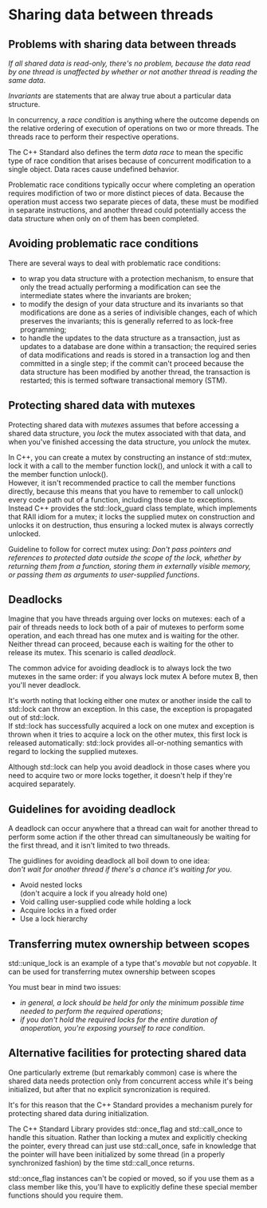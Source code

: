 Sharing data between threads
============================


Problems with sharing data between threads
------------------------------------------

*If all shared data is read-only, there's no problem, because the
data read by one thread is unaffected by whether or not another thread
is reading the same data*.

*Invariants* are statements that are alway true about a particular
data structure.

In concurrency, a *race condition* is anything where the outcome
depends on the relative ordering of execution of operations on two or
more threads. The threads race to perform their respective operations.

The C++ Standard also defines the term *data race* to mean the
specific type of race condition that arises because of concurrent
modification to a single object. Data races cause undefined behavior.

Problematic race conditions typically occur where completing an
operation requires modifiction of two or more distinct pieces of data.
Because the operation must access two separate pieces of data, these
must be modified in separate instructions, and another thread could
potentially access the data structure when only on of them has been
completed.


Avoiding problematic race conditions
------------------------------------

There are several ways to deal with problematic race conditions:
- to wrap you data structure with a protection mechanism, to ensure
  that only the tread actually performing a modification can see the
  intermediate states where the invariants are broken;
- to modify the design of your data structure and its invariants so
  that modifications are done as a series of indivisible changes, each
  of which preserves the invariants; this is generally referred to
  as lock-free programming;
- to handle the updates to the data structure as a transaction, just
  as updates to a database are done within a transaction; the required
  series of data modifications and reads is stored in a transaction
  log and then committed in a single step; if the commit can't 
  proceed because the data structure has been modified by another 
  thread, the transaction is restarted; this is termed
  software transactional memory (STM).


Protecting shared data with mutexes
-----------------------------------

Protecting shared data with *mutexe*s assumes that before accessing
a shared data structure, you *lock* the mutex associated with that 
data, and when you've finished accessing the data structure, you
*unlock* the mutex.

In C++, you can create a mutex by constructing an instance of 
std::mutex, lock it with a call to the member function lock(), and
unlock it with a call to the member function unlock().  
However, it isn't recommended practice to call the member functions
directly, because this means that you have to remember to call 
unlock() every code path out of a function, including those due to
exceptions.  
Instead C++ provides the std::lock_guard class template, which 
implements that RAII idiom for a mutex; it locks the supplied mutex
on construction and unlocks it on destruction, thus ensuring a locked
mutex is always correctly unlocked.

Guideline to follow for correct mutex using:
*Don't pass pointers and references to protected data outside the 
scope of the lock, whether by returning them from a function, storing
them in externally visible memory, or passing them as arguments to
user-supplied functions*.


Deadlocks
---------

Imagine that you have threads arguing over locks on mutexes: 
each of a pair of threads needs to lock both of a pair of mutexes
to perform some operation, and each thread has one mutex 
and is waiting for the other.
Neither thread can proceed, because each is waiting for the other
to release its mutex.
This scenario is called *deadlock*.

The common advice for avoiding deadlock is to always lock the two
mutexes in the same order: if you always lock mutex A before mutex B,
then you'll never deadlock.

It's worth noting that locking either one mutex or another inside 
the call to std::lock can throw an exception.
In this case, the exception is propagated out of std::lock.  
If std::lock has successfully acquired a lock on one mutex and 
exception is thrown when it tries to acquire a lock on the other 
mutex, this first lock is released automatically: std::lock provides
all-or-nothing semantics with regard to locking the supplied mutexes.

Although std::lock can help you avoid deadlock in those cases 
where you need to acquire two or more locks together, it doesn't help
if they're acquired separately.


Guidelines for avoiding deadlock
--------------------------------

A deadlock can occur anywhere that a thread can wait for another
thread to perform some action if the other thread can simultaneously
be waiting for the first thread, and it isn't limited to two threads.

The guidlines for avoiding deadlock all boil down to one idea:  
*don't wait for another thread if there's a chance it's waiting 
for you*.


- Avoid nested locks  
  (don't acquire a lock if you already hold one)
- Void calling user-supplied code while holding a lock
- Acquire locks in a fixed order
- Use a lock hierarchy


Transferring mutex ownership between scopes
--------------------------------------------

std::unique_lock is an example of a type that's *movable*
but not *copyable*. It can be used for transferring mutex ownership
between scopes


You must bear in mind two issues:
- *in general, a lock should be held for only the minimum possible
   time needed to perform the required operations*;
- *if you don't hold the required locks for the entire duration
   of anoperation, you're exposing yourself to race condition*.


Alternative facilities for protecting shared data
--------------------------------------------------

One particularly extreme (but remarkably common) case is where the 
shared data needs protection only from concurrent access while it's
being initialized, but after that no explicit syncronization is
required.

It's for this reason that the C++ Standard provides a mechanism 
purely for protecting shared data during initialization.

The C++ Standard Library provides std::once_flag and std::call_once
to handle this situation. Rather than locking a mutex and explicitly
checking the pointer, every thread can just use std::call_once, 
safe in knowledge that the pointer will have been initialized by 
some thread (in a properly synchronized fashion) by the time
std::call_once returns.

std::once_flag instances can't be copied or moved, so if you use them
as a class member like this, you'll have to explicitly define these
special member functions should you require them.